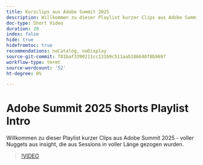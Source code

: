```yaml
---
title: Kurzclips aus Adobe Summit 2025
description: Willkommen zu dieser Playlist kurzer Clips aus Adobe Summit 2025 - voller Nuggets aus insight, die aus Sessions in voller Länge gezogen wurden.
doc-type: Short Video
duration: 20
index: false
hide: true
hidefromtoc: true
recommendations: noCatalog, noDisplay
source-git-commit: f81baf3390211cc131b9c511aab186640f8b9697
workflow-type: tm+mt
source-wordcount: '52'
ht-degree: 0%

---
```


# Adobe Summit 2025 Shorts Playlist Intro

Willkommen zu dieser Playlist kurzer Clips aus Adobe Summit 2025 - voller Nuggets aus insight, die aus Sessions in voller Länge gezogen wurden.

>[!VIDEO](https://video.tv.adobe.com/v/3458419/?enablevpops=true)
